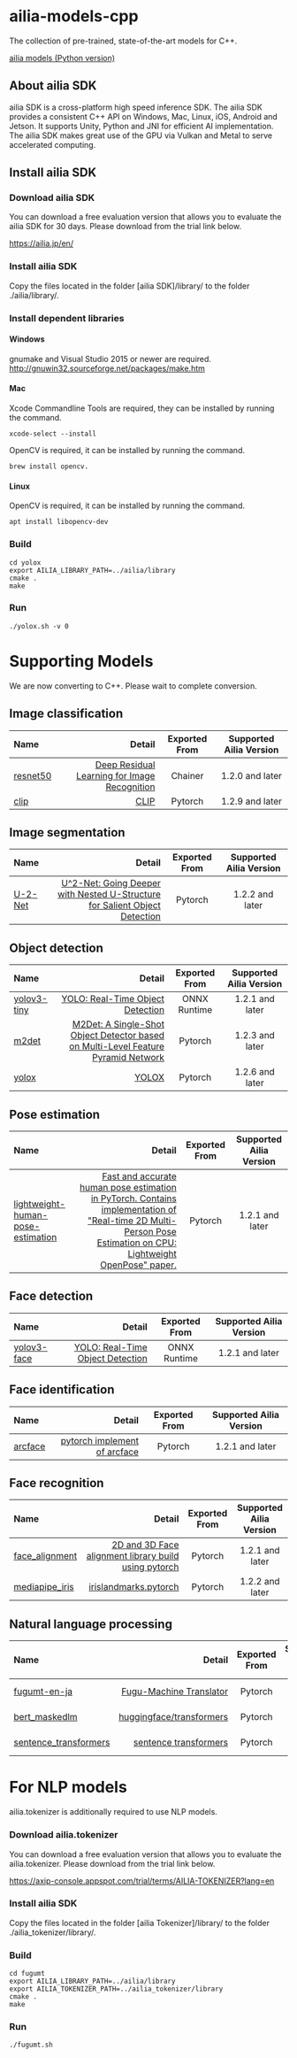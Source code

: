 # ailia-models-cpp

The collection of pre-trained, state-of-the-art models for C++.

[ailia models (Python version)](https://github.com/axinc-ai/ailia-models)

## About ailia SDK

ailia SDK is a cross-platform high speed inference SDK. The ailia SDK provides a consistent C++ API on Windows, Mac, Linux, iOS, Android and Jetson. It supports Unity, Python and JNI for efficient AI implementation. The ailia SDK makes great use of the GPU via Vulkan and Metal to serve accelerated computing.

## Install ailia SDK

### Download ailia SDK

You can download a free evaluation version that allows you to evaluate the ailia SDK for 30 days. Please download from the trial link below.

https://ailia.jp/en/

### Install ailia SDK

Copy the files located in the folder [ailia SDK]/library/ to the folder ./ailia/library/.

### Install dependent libraries

#### Windows

gnumake and Visual Studio 2015 or newer are required.
http://gnuwin32.sourceforge.net/packages/make.htm

#### Mac

Xcode Commandline Tools are required, they can be installed by running the command.

```
xcode-select --install
```

OpenCV is required, it can be installed by running the command.

```
brew install opencv.
```

#### Linux

OpenCV is required, it can be installed by running the command.
```
apt install libopencv-dev
```

### Build

```
cd yolox
export AILIA_LIBRARY_PATH=../ailia/library
cmake .
make
```

### Run

```
./yolox.sh -v 0
```

# Supporting Models

We are now converting to C++. Please wait to complete conversion.

## Image classification

| Name | Detail | Exported From | Supported Ailia Version |
|:-----------|------------:|:------------:|:------------:|
| [resnet50](/resnet50/) | [Deep Residual Learning for Image Recognition]( https://github.com/KaimingHe/deep-residual-networks) | Chainer | 1.2.0 and later |
| [clip](/clip/) | [CLIP](https://github.com/openai/CLIP) | Pytorch | 1.2.9 and later |

## Image segmentation

| Name | Detail | Exported From | Supported Ailia Version |
|:-----------|------------:|:------------:|:------------:|
| [U-2-Net](/u2net/) | [U^2-Net: Going Deeper with Nested U-Structure for Salient Object Detection](https://github.com/NathanUA/U-2-Net) | Pytorch | 1.2.2 and later |

## Object detection

| Name | Detail | Exported From | Supported Ailia Version |
|:-----------|------------:|:------------:|:------------:|
| [yolov3-tiny](/yolov3-tiny/) | [YOLO: Real-Time Object Detection](https://pjreddie.com/darknet/yolo/) | ONNX Runtime | 1.2.1 and later |
| [m2det](/m2det/) | [M2Det: A Single-Shot Object Detector based on Multi-Level Feature Pyramid Network](https://github.com/qijiezhao/M2Det) | Pytorch | 1.2.3 and later |
| [yolox](/yolox/) | [YOLOX](https://github.com/Megvii-BaseDetection/YOLOX) | Pytorch | 1.2.6 and later |

## Pose estimation

| Name | Detail | Exported From | Supported Ailia Version |
|:-----------|------------:|:------------:|:------------:|
|[lightweight-human-pose-estimation](/lightweight-human-pose-estimation/) | [Fast and accurate human pose estimation in PyTorch. Contains implementation of "Real-time 2D Multi-Person Pose Estimation on CPU: Lightweight OpenPose" paper.](https://github.com/Daniil-Osokin/lightweight-human-pose-estimation.pytorch) | Pytorch | 1.2.1 and later |

## Face detection

| Name | Detail | Exported From | Supported Ailia Version |
|:-----------|------------:|:------------:|:------------:|
| [yolov3-face](/yolov3-face/) | [YOLO: Real-Time Object Detection](https://pjreddie.com/darknet/yolo/) | ONNX Runtime | 1.2.1 and later |

## Face identification

| Name | Detail | Exported From | Supported Ailia Version |
|:-----------|------------:|:------------:|:------------:|
|[arcface](/arcface/) | [pytorch implement of arcface](https://github.com/ronghuaiyang/arcface-pytorch) | Pytorch | 1.2.1 and later |

## Face recognition

| Name | Detail | Exported From | Supported Ailia Version |
|:-----------|------------:|:------------:|:------------:|
|[face_alignment](/face_alignment/)| [2D and 3D Face alignment library build using pytorch](https://github.com/1adrianb/face-alignment) | Pytorch | 1.2.1 and later |
|[mediapipe_iris](/mediapipe_iris/) | [irislandmarks.pytorch](https://github.com/cedriclmenard/irislandmarks.pytorch) | Pytorch | 1.2.2 and later |

## Natural language processing

| Name | Detail | Exported From | Supported Ailia Version |
|:-----------|------------:|:------------:|:------------:|
|[fugumt-en-ja](/fugumt) | [Fugu-Machine Translator](https://github.com/s-taka/fugumt) | Pytorch | 1.2.9 and later |
|[bert_maskedlm](/bert_maskedlm) | [huggingface/transformers](https://github.com/huggingface/transformers) | Pytorch | 1.2.5 and later |
|[sentence_transformers](/sentence_transformers) | [sentence transformers](https://huggingface.co/sentence-transformers/paraphrase-multilingual-mpnet-base-v2) | Pytorch | 1.2.7 and later |

# For NLP models

ailia.tokenizer is additionally required to use NLP models.

### Download ailia.tokenizer

You can download a free evaluation version that allows you to evaluate the ailia.tokenizer.
Please download from the trial link below.

https://axip-console.appspot.com/trial/terms/AILIA-TOKENIZER?lang=en

### Install ailia SDK

Copy the files located in the folder [ailia Tokenizer]/library/ to the folder ./ailia_tokenizer/library/.

### Build

```
cd fugumt
export AILIA_LIBRARY_PATH=../ailia/library
export AILIA_TOKENIZER_PATH=../ailia_tokenizer/library
cmake .
make
```

### Run

```
./fugumt.sh
```
